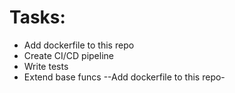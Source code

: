 # Tasks:
* Add dockerfile to this repo
* Create CI/CD pipeline
* Write tests
* Extend base funcs
--Add dockerfile to this repo-
